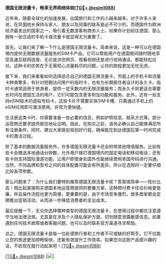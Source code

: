 **德国无限流量卡，畅享无界网络体验[[TG💪+ @esim1088](https://t.me/s/esim1088)]**

近年来，随着全球化的加速发展，出国旅行和工作的人越来越多。对于许多人来说，在异国他乡保持与家人、朋友以及同事的联系是必不可少的。而德国作为欧洲经济最发达的国家之一，吸引着无数游客和商务人士。如果你计划前往德国，那么拥有一张合适的手机卡或流量卡就显得尤为重要了。

首先，让我们来了解一下什么是德国无限流量卡。简单来说，这是一种可以在德国境内提供无限数据流量服务的SIM卡产品。它可以帮助用户在德国期间随时随地享受高速互联网连接，无论是浏览网页、观看视频还是进行视频通话，都能轻松应对。这种卡的优势在于无需担心流量耗尽的问题，让你的旅程更加无忧无虑。

接下来，我们来看看如何选择适合自己的德国无限流量卡。市面上的手机卡和流量卡种类繁多，有针对短期访问用户的临时卡，也有为长期居住者设计的永久卡。临时卡通常适用于旅游者，提供一定天数内的无限流量服务；而永久卡则更适合需要长时间在德国生活的用户，它们可能包含更多附加功能和服务。此外，还有一些支持eSIM技术的虚拟号码卡，这些卡片不需要实体SIM卡槽，只需通过手机上的eSIM应用即可激活使用，非常方便快捷。

在注册这类卡时，你需要准备一些必要的信息，例如护照信息、联系方式等。部分运营商还要求提供居住地址证明。因此，在购买之前，请务必确认自己能够满足所有注册条件。同时，建议大家提前规划好行程，确保能在到达德国后第一时间完成卡的激活过程。

除了基本的数据流量服务外，许多德国无限流量卡还会附带其他增值服务。比如有些卡会赠送本地通话分钟数，允许用户拨打德国境内的固定电话和移动电话；还有些卡则支持国际漫游功能，让用户即使身处国外也能继续使用本国号码进行沟通。当然，不同品牌和型号之间的具体配置可能会有所差异，所以在选购时一定要仔细比较各项参数。

那么问题来了：为什么我们要特别推荐德国无限流量卡呢？答案很简单——性价比高！相比起直接购买德国本地运营商提供的套餐方案，这种预付费卡往往价格更低廉，并且操作流程也更为简便。更重要的是，由于市场竞争激烈，很多商家都会定期推出促销活动，从而进一步降低消费者的支出成本。

最后提醒一下，无论你选择哪种类型的德国无限流量卡，在使用过程中都应注意遵守当地法律法规。尤其是在涉及个人隐私保护方面，切勿随意泄露敏感信息。如果遇到任何技术故障或者客服问题，也可以及时联系官方渠道寻求帮助。

总之，德国无限流量卡是每一位赴德旅行者和工作者不可或缺的好帮手。它不仅能让您的旅途更加顺畅愉快，还能有效提升工作效率。如果您对这款产品感兴趣的话，不妨现在就行动起来吧！[[TG💪+ @esim1088](https://t.me/s/esim1088)] 

[[TG💪+ @esim1088](https://t.me/s/esim1088)] [![](https://i.postimg.cc/4NQfJmqS/Snipaste-2025-05-13-00-14-12.png)]